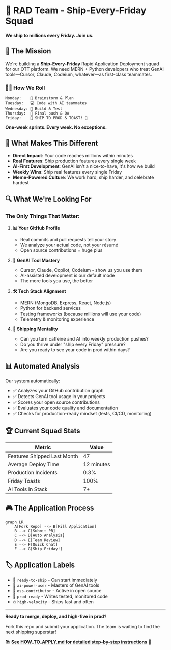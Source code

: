 # 🚀 RAD Team - Ship-Every-Friday Squad

**We ship to millions every Friday. Join us.**

## 🎯 The Mission

We're building a **Ship-Every-Friday** Rapid Application Deployment squad for our OTT platform. We need MERN + Python developers who treat GenAI tools—Cursor, Claude, Codeium, whatever—as first-class teammates.

### 🏃‍♂️ How We Roll

```
Monday:    🧠 Brainstorm & Plan
Tuesday:   💻 Code with AI teammates  
Wednesday: 🔧 Build & Test
Thursday:  🚀 Final push & QA
Friday:    🎉 SHIP TO PROD & TOAST! 🍻
```

**One-week sprints. Every week. No exceptions.**

## 💪 What Makes This Different

- **Direct Impact**: Your code reaches millions within minutes
- **Real Features**: Ship production features every single week
- **AI-First Development**: GenAI isn't a nice-to-have, it's how we build
- **Weekly Wins**: Ship real features every single Friday
- **Meme-Powered Culture**: We work hard, ship harder, and celebrate hardest

## 🔍 What We're Looking For

### The Only Things That Matter:

1. **📊 Your GitHub Profile**
   - Real commits and pull requests tell your story
   - We analyze your actual code, not your résumé
   - Open source contributions = huge plus

2. **🤖 GenAI Tool Mastery**
   - Cursor, Claude, Copilot, Codeium - show us you use them
   - AI-assisted development is our default mode
   - The more tools you use, the better

3. **🛠️ Tech Stack Alignment**
   - MERN (MongoDB, Express, React, Node.js)
   - Python for backend services
   - Testing frameworks (because millions will use your code)
   - Telemetry & monitoring experience

4. **🚢 Shipping Mentality**
   - Can you turn caffeine and AI into weekly production pushes?
   - Do you thrive under "ship every Friday" pressure?
   - Are you ready to see your code in prod within days?

## 📊 Automated Analysis

Our system automatically:
- ✅ Analyzes your GitHub contribution graph
- ✅ Detects GenAI tool usage in your projects
- ✅ Scores your open source contributions
- ✅ Evaluates your code quality and documentation
- ✅ Checks for production-ready mindset (tests, CI/CD, monitoring)

## 🏆 Current Squad Stats

| Metric | Value |
|--------|-------|
| Features Shipped Last Month | 47 |
| Average Deploy Time | 12 minutes |
| Production Incidents | 0.3% |
| Friday Toasts | 100% |
| AI Tools in Stack | 7+ |

## 🎮 The Application Process

```mermaid
graph LR
    A[Fork Repo] --> B[Fill Application]
    B --> C[Submit PR]
    C --> D[Auto Analysis]
    D --> E[Team Review]
    E --> F[Quick Chat]
    F --> G[Ship Friday!]
```

## 🏷️ Application Labels

- 🚀 `ready-to-ship` - Can start immediately
- 🤖 `ai-power-user` - Masters of GenAI tools
- 🌟 `oss-contributor` - Active in open source
- 💯 `prod-ready` - Writes tested, monitored code
- 🔥 `high-velocity` - Ships fast and often

---

**Ready to merge, deploy, and high-five in prod?**

Fork this repo and submit your application. The team is waiting to find the next shipping superstar! 

📚 **[See HOW_TO_APPLY.md for detailed step-by-step instructions](HOW_TO_APPLY.md)** 🚀
